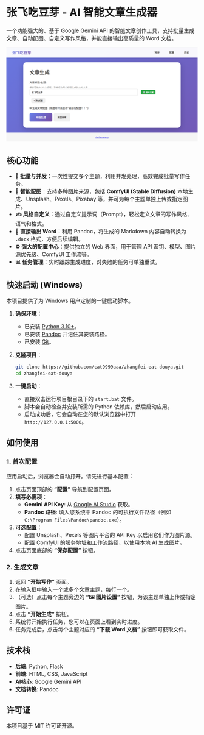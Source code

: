 # 张飞吃豆芽 - AI 智能文章生成器

一个功能强大的、基于 Google Gemini API 的智能文章创作工具，支持批量生成文章、自动配图、自定义写作风格，并能直接输出高质量的 Word 文档。

![项目截图](screenshot.png)

## 核心功能

- **🚀 批量与并发**：一次性提交多个主题，利用并发处理，高效完成批量写作任务。
- **🎨 智能配图**：支持多种图片来源，包括 **ComfyUI (Stable Diffusion)** 本地生成、Unsplash、Pexels、Pixabay 等，并可为每个主题单独上传或指定图片。
- **✍️ 风格自定义**：通过自定义提示词（Prompt），轻松定义文章的写作风格、语气和格式。
- **📄 直接输出 Word**：利用 Pandoc，将生成的 Markdown 内容自动转换为 `.docx` 格式，方便后续编辑。
- **⚙️ 强大的配置中心**：提供独立的 Web 界面，用于管理 API 密钥、模型、图片源优先级、ComfyUI 工作流等。
- **📊 任务管理**：实时跟踪生成进度，对失败的任务可单独重试。

## 快速启动 (Windows)

本项目提供了为 Windows 用户定制的一键启动脚本。

1.  **确保环境**：
    *   已安装 [Python 3.10+](https://www.python.org/downloads/)。
    *   已安装 [Pandoc](https://pandoc.org/installing.html) 并记住其安装路径。
    *   已安装 [Git](https://git-scm.com/downloads/)。

2.  **克隆项目**：
    ```bash
    git clone https://github.com/cat9999aaa/zhangfei-eat-douya.git
    cd zhangfei-eat-douya
    ```

3.  **一键启动**：
    *   直接双击运行项目根目录下的 `start.bat` 文件。
    *   脚本会自动检查并安装所需的 Python 依赖库，然后启动应用。
    *   启动成功后，它会自动在您的默认浏览器中打开 `http://127.0.0.1:5000`。

## 如何使用

### 1. 首次配置

应用启动后，浏览器会自动打开。请先进行基本配置：

1.  点击页面顶部的 **“配置”** 导航到配置页面。
2.  **填写必需项**：
    *   **Gemini API Key**: 从 [Google AI Studio](https://makersuite.google.com/app/apikey) 获取。
    *   **Pandoc 路径**: 填入您系统中 Pandoc 的可执行文件路径（例如 `C:\Program Files\Pandoc\pandoc.exe`）。
3.  **可选配置**：
    *   配置 Unsplash、Pexels 等图片平台的 API Key 以启用它们作为图片源。
    *   配置 ComfyUI 的服务地址和工作流路径，以使用本地 AI 生成图片。
4.  点击页面底部的 **“保存配置”** 按钮。

### 2. 生成文章

1.  返回 **“开始写作”** 页面。
2.  在输入框中输入一个或多个文章主题，每行一个。
3.  （可选）点击每个主题旁边的 **“🖼️ 图片设置”** 按钮，为该主题单独上传或指定图片。
4.  点击 **“开始生成”** 按钮。
5.  系统将开始执行任务，您可以在页面上看到实时进度。
6.  任务完成后，点击每个主题对应的 **“下载 Word 文档”** 按钮即可获取文件。

## 技术栈

- **后端**: Python, Flask
- **前端**: HTML, CSS, JavaScript
- **AI核心**: Google Gemini API
- **文档转换**: Pandoc

## 许可证

本项目基于 MIT 许可证开源。